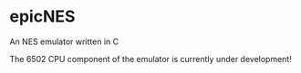 # epicNES
An NES emulator written in C

The 6502 CPU component of the emulator is currently under development!
